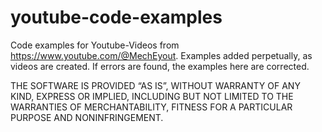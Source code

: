 # youtube-code-examples
Code examples for Youtube-Videos from https://www.youtube.com/@MechEyout. Examples added perpetually, as videos are created. If errors are found, the examples here are corrected.

THE SOFTWARE IS PROVIDED “AS IS”, WITHOUT WARRANTY OF ANY KIND, EXPRESS OR IMPLIED, INCLUDING BUT NOT LIMITED TO THE WARRANTIES OF MERCHANTABILITY, FITNESS FOR A PARTICULAR PURPOSE AND NONINFRINGEMENT.
